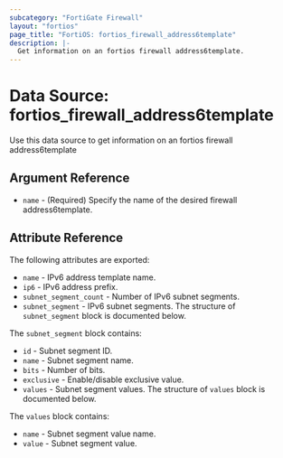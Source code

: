```yaml
---
subcategory: "FortiGate Firewall"
layout: "fortios"
page_title: "FortiOS: fortios_firewall_address6template"
description: |-
  Get information on an fortios firewall address6template.
---
```


# Data Source: fortios_firewall_address6template
Use this data source to get information on an fortios firewall address6template

## Argument Reference

* `name` - (Required) Specify the name of the desired firewall address6template.

## Attribute Reference

The following attributes are exported:

* `name` - IPv6 address template name.
* `ip6` - IPv6 address prefix.
* `subnet_segment_count` - Number of IPv6 subnet segments.
* `subnet_segment` - IPv6 subnet segments. The structure of `subnet_segment` block is documented below.

The `subnet_segment` block contains:

* `id` - Subnet segment ID.
* `name` - Subnet segment name.
* `bits` - Number of bits.
* `exclusive` - Enable/disable exclusive value.
* `values` - Subnet segment values. The structure of `values` block is documented below.

The `values` block contains:

* `name` - Subnet segment value name.
* `value` - Subnet segment value.

